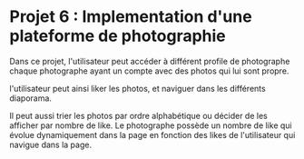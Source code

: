# Projet 6 : Implementation d'une plateforme de photographie

Dans ce projet, l'utilisateur peut accéder à différent profile de photographe
chaque photographe ayant un compte avec des photos qui lui sont propre.

l'utilisateur peut ainsi liker les photos, et naviguer dans les différents diaporama.

Il peut aussi trier les photos par ordre alphabétique ou décider de les afficher par nombre de like.
Le photographe possède un nombre de like qui évolue dynamiquement dans la page en fonction 
des likes de l'utilisateur qui navigue dans la page.


